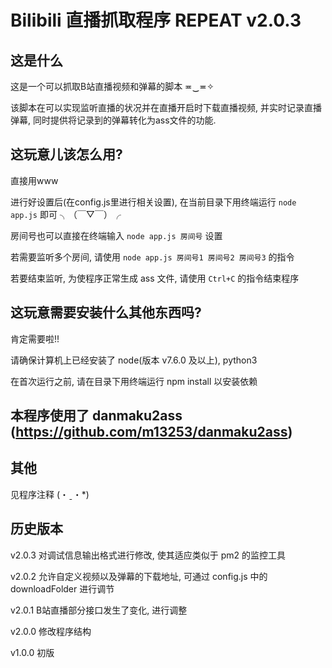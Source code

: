 # Bilibili 直播抓取程序 REPEAT v2.0.3

##  这是什么

这是一个可以抓取B站直播视频和弹幕的脚本 ≖‿≖✧

该脚本在可以实现监听直播的状况并在直播开启时下载直播视频, 并实时记录直播弹幕, 同时提供将记录到的弹幕转化为ass文件的功能.

##  这玩意儿该怎么用?

直接用www

进行好设置后(在config.js里进行相关设置), 在当前目录下用终端运行 `node app.js` 即可 ╮（￣▽￣）╭

房间号也可以直接在终端输入 `node app.js 房间号` 设置

若需要监听多个房间, 请使用 `node app.js 房间号1 房间号2 房间号3` 的指令

若要结束监听, 为使程序正常生成 ass 文件, 请使用 `Ctrl+C` 的指令结束程序

##  这玩意需要安装什么其他东西吗?

肯定需要啦!!

请确保计算机上已经安装了 node(版本 v7.6.0 及以上), python3

在首次运行之前, 请在目录下用终端运行 npm install 以安装依赖


##  本程序使用了 danmaku2ass (https://github.com/m13253/danmaku2ass)


##  其他

见程序注释 (・ˍ・*)

##  历史版本

v2.0.3
对调试信息输出格式进行修改, 使其适应类似于 pm2 的监控工具

v2.0.2
允许自定义视频以及弹幕的下载地址, 可通过 config.js 中的 downloadFolder 进行调节

v2.0.1
B站直播部分接口发生了变化, 进行调整

v2.0.0
修改程序结构

v1.0.0
初版

